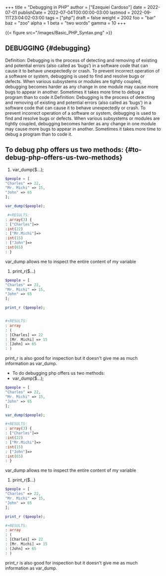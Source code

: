 +++
title = "Debugging in PHP"
author = ["Ezequiel Cardoso"]
date = 2022-07-01
publishDate = 2022-07-04T00:00:00-03:00
lastmod = 2022-09-11T23:04:02-03:00
tags = ["php"]
draft = false
weight = 2002
foo = "bar"
baz = "zoo"
alpha = 1
beta = "two words"
gamma = 10
+++

{{< figure src="/images/Basic_PHP_Syntax.png" >}}


## DEBUGGING {#debugging}

Definition: Debugging is the process of detecting and removing of existing and
potential errors (also called as ‘bugs’) in a software code that can cause it to
behave unexpectedly or crash. To prevent incorrect operation of a software or
system, debugging is used to find and resolve bugs or defects. When various
subsystems or modules are tightly coupled, debugging becomes harder as any
change in one module may cause more bugs to appear in another. Sometimes it
takes more time to debug a program than to code it.Definition: Debugging is the
process of detecting and removing of existing and potential errors (also called
as ‘bugs’) in a software code that can cause it to behave unexpectedly or crash.
To prevent incorrect operation of a software or system, debugging is used to
find and resolve bugs or defects. When various subsystems or modules are tightly
coupled, debugging becomes harder as any change in one module may cause more
bugs to appear in another. Sometimes it takes more time to debug a program than
to code it.


## To debug php offers us two methods: {#to-debug-php-offers-us-two-methods}

1.  var_dump($...);

<!--listend-->

```php
$people = [
"Charles" => 22,
"Mr. Michi" => 15,
"John" => 65
];

var_dump($people);

 #+RESULTS:
: array(3) {
: ["Charles"]=>
:int(22)
: ["Mr.Michi"]=>
:int(15)
: ["John"]=>
:int(65)
: }
```

var_dump allows me to inspect the entire content of my variable

1.  print_r($...)

<!--listend-->

```php
$people = [
"Charles" => 22,
"Mr. Michi" => 15,
"John" => 65
];

print_r ($people);


#+RESULTS:
: array
: (
: [Charles] => 22
: [Mr. Michi] => 15
: [John] => 65
: )
```

print_r is also good for inspection but it doesn't give me as much information as var_dump.

-   To do debugging php offers us two methods:
-   var_dump($...);

<!--listend-->

```php
$people = [
"Charles" => 22,
"Mr. Michi" => 15,
"John" => 65
];

var_dump($people);

#+RESULTS:
: array(3) {
: ["Charles"]=>
:int(22)
: ["Mr.Michi"]=>
:int(15)
: ["John"]=>
:int(65)
: }
```

var_dump allows me to inspect the entire content of my variable

1.  print_r($...)

<!--listend-->

```php
$people = [
"Charles" => 22,
"Mr. Michi" => 15,
"John" => 65
];

print_r ($people);

#+RESULTS:
: array
: (
: [Charles] => 22
: [Mr. Michi] => 15
: [John] => 65
: )
```

print_r is also good for inspection but it doesn't give me as much information
as var_dump.

[//]: # "Exported with love from a post written in Org mode"
[//]: # "- https://github.com/kaushalmodi/ox-hugo"

